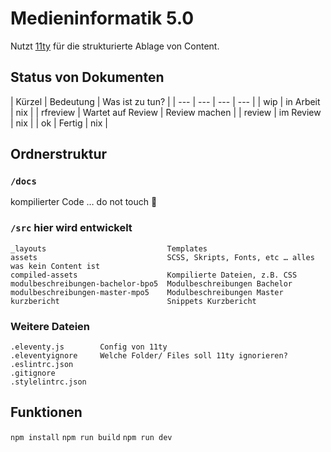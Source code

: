 # Medieninformatik 5.0

Nutzt [11ty](https://www.11ty.dev) für die strukturierte Ablage von Content.

## Status von Dokumenten

| Kürzel | Bedeutung | Was ist zu tun? |
| --- | --- | --- | --- |
| wip | in Arbeit | nix |
| rfreview | Wartet auf Review | Review machen |
| review | im Review | nix |
| ok | Fertig | nix |

## Ordnerstruktur

### `/docs`
kompilierter Code … do not touch 👻


### `/src` hier wird entwickelt

```
_layouts                           Templates
assets                             SCSS, Skripts, Fonts, etc … alles was kein Content ist
compiled-assets                    Kompilierte Dateien, z.B. CSS
modulbeschreibungen-bachelor-bpo5  Modulbeschreibungen Bachelor
modulbeschreibungen-master-mpo5    Modulbeschreibungen Master
kurzbericht                        Snippets Kurzbericht
```

### Weitere Dateien
```
.eleventy.js        Config von 11ty
.eleventyignore     Welche Folder/ Files soll 11ty ignorieren?
.eslintrc.json      
.gitignore          
.stylelintrc.json   
```

## Funktionen

`npm install`
`npm run build` 
`npm run dev` 